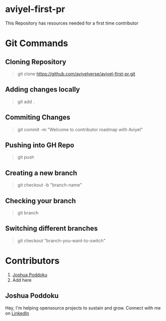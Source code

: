 # aviyel-first-pr
This Repository has resources needed for a first time contributor


# Git Commands

## Cloning Repository

> git clone https://github.com/aviyelverse/aviyel-first-pr.git

## Adding changes locally

> git add .

## Commiting Changes

> git commit -m "Welcome to contributor roadmap with Aviyel"

## Pushing into GH Repo

> git push

## Creating a new branch
> git checkout -b "branch-name"

## Checking your branch
>git branch

## Switching different branches
> git checkout "branch-you-want-to-switch"

# Contributors

1. [Joshua Poddoku](#joshua-poddoku)
2. Add here

## Joshua Poddoku

Hey, I'm helping opensource projects to sustain and grow.
Connect with me on [LinkedIn](https://www.linkedin.com/in/joshuapod)
